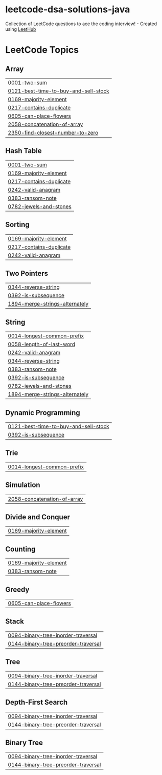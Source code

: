 # leetcode-dsa-solutions-java
Collection of LeetCode questions to ace the coding interview! - Created using [LeetHub](https://github.com/QasimWani/LeetHub)

<!---LeetCode Topics Start-->
# LeetCode Topics
## Array
|  |
| ------- |
| [0001-two-sum](https://github.com/ador-25/leetcode-solutions/tree/master/0001-two-sum) |
| [0121-best-time-to-buy-and-sell-stock](https://github.com/ador-25/leetcode-solutions/tree/master/0121-best-time-to-buy-and-sell-stock) |
| [0169-majority-element](https://github.com/ador-25/leetcode-solutions/tree/master/0169-majority-element) |
| [0217-contains-duplicate](https://github.com/ador-25/leetcode-solutions/tree/master/0217-contains-duplicate) |
| [0605-can-place-flowers](https://github.com/ador-25/leetcode-solutions/tree/master/0605-can-place-flowers) |
| [2058-concatenation-of-array](https://github.com/ador-25/leetcode-solutions/tree/master/2058-concatenation-of-array) |
| [2350-find-closest-number-to-zero](https://github.com/ador-25/leetcode-solutions/tree/master/2350-find-closest-number-to-zero) |
## Hash Table
|  |
| ------- |
| [0001-two-sum](https://github.com/ador-25/leetcode-solutions/tree/master/0001-two-sum) |
| [0169-majority-element](https://github.com/ador-25/leetcode-solutions/tree/master/0169-majority-element) |
| [0217-contains-duplicate](https://github.com/ador-25/leetcode-solutions/tree/master/0217-contains-duplicate) |
| [0242-valid-anagram](https://github.com/ador-25/leetcode-solutions/tree/master/0242-valid-anagram) |
| [0383-ransom-note](https://github.com/ador-25/leetcode-solutions/tree/master/0383-ransom-note) |
| [0782-jewels-and-stones](https://github.com/ador-25/leetcode-solutions/tree/master/0782-jewels-and-stones) |
## Sorting
|  |
| ------- |
| [0169-majority-element](https://github.com/ador-25/leetcode-solutions/tree/master/0169-majority-element) |
| [0217-contains-duplicate](https://github.com/ador-25/leetcode-solutions/tree/master/0217-contains-duplicate) |
| [0242-valid-anagram](https://github.com/ador-25/leetcode-solutions/tree/master/0242-valid-anagram) |
## Two Pointers
|  |
| ------- |
| [0344-reverse-string](https://github.com/ador-25/leetcode-solutions/tree/master/0344-reverse-string) |
| [0392-is-subsequence](https://github.com/ador-25/leetcode-solutions/tree/master/0392-is-subsequence) |
| [1894-merge-strings-alternately](https://github.com/ador-25/leetcode-solutions/tree/master/1894-merge-strings-alternately) |
## String
|  |
| ------- |
| [0014-longest-common-prefix](https://github.com/ador-25/leetcode-solutions/tree/master/0014-longest-common-prefix) |
| [0058-length-of-last-word](https://github.com/ador-25/leetcode-solutions/tree/master/0058-length-of-last-word) |
| [0242-valid-anagram](https://github.com/ador-25/leetcode-solutions/tree/master/0242-valid-anagram) |
| [0344-reverse-string](https://github.com/ador-25/leetcode-solutions/tree/master/0344-reverse-string) |
| [0383-ransom-note](https://github.com/ador-25/leetcode-solutions/tree/master/0383-ransom-note) |
| [0392-is-subsequence](https://github.com/ador-25/leetcode-solutions/tree/master/0392-is-subsequence) |
| [0782-jewels-and-stones](https://github.com/ador-25/leetcode-solutions/tree/master/0782-jewels-and-stones) |
| [1894-merge-strings-alternately](https://github.com/ador-25/leetcode-solutions/tree/master/1894-merge-strings-alternately) |
## Dynamic Programming
|  |
| ------- |
| [0121-best-time-to-buy-and-sell-stock](https://github.com/ador-25/leetcode-solutions/tree/master/0121-best-time-to-buy-and-sell-stock) |
| [0392-is-subsequence](https://github.com/ador-25/leetcode-solutions/tree/master/0392-is-subsequence) |
## Trie
|  |
| ------- |
| [0014-longest-common-prefix](https://github.com/ador-25/leetcode-solutions/tree/master/0014-longest-common-prefix) |
## Simulation
|  |
| ------- |
| [2058-concatenation-of-array](https://github.com/ador-25/leetcode-solutions/tree/master/2058-concatenation-of-array) |
## Divide and Conquer
|  |
| ------- |
| [0169-majority-element](https://github.com/ador-25/leetcode-solutions/tree/master/0169-majority-element) |
## Counting
|  |
| ------- |
| [0169-majority-element](https://github.com/ador-25/leetcode-solutions/tree/master/0169-majority-element) |
| [0383-ransom-note](https://github.com/ador-25/leetcode-solutions/tree/master/0383-ransom-note) |
## Greedy
|  |
| ------- |
| [0605-can-place-flowers](https://github.com/ador-25/leetcode-solutions/tree/master/0605-can-place-flowers) |
## Stack
|  |
| ------- |
| [0094-binary-tree-inorder-traversal](https://github.com/ador-25/leetcode-solutions/tree/master/0094-binary-tree-inorder-traversal) |
| [0144-binary-tree-preorder-traversal](https://github.com/ador-25/leetcode-solutions/tree/master/0144-binary-tree-preorder-traversal) |
## Tree
|  |
| ------- |
| [0094-binary-tree-inorder-traversal](https://github.com/ador-25/leetcode-solutions/tree/master/0094-binary-tree-inorder-traversal) |
| [0144-binary-tree-preorder-traversal](https://github.com/ador-25/leetcode-solutions/tree/master/0144-binary-tree-preorder-traversal) |
## Depth-First Search
|  |
| ------- |
| [0094-binary-tree-inorder-traversal](https://github.com/ador-25/leetcode-solutions/tree/master/0094-binary-tree-inorder-traversal) |
| [0144-binary-tree-preorder-traversal](https://github.com/ador-25/leetcode-solutions/tree/master/0144-binary-tree-preorder-traversal) |
## Binary Tree
|  |
| ------- |
| [0094-binary-tree-inorder-traversal](https://github.com/ador-25/leetcode-solutions/tree/master/0094-binary-tree-inorder-traversal) |
| [0144-binary-tree-preorder-traversal](https://github.com/ador-25/leetcode-solutions/tree/master/0144-binary-tree-preorder-traversal) |
<!---LeetCode Topics End-->